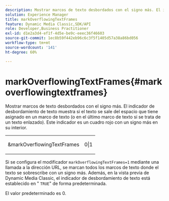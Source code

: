 ```yaml
---
description: Mostrar marcos de texto desbordados con el signo más. El indicador de desbordamiento de texto muestra si el texto se sale del espacio que tiene asignado en un marco de texto (o en el último marco de texto si se trata de un texto enlazado). Este indicador es un cuadro rojo con un signo más en su interior.
solution: Experience Manager
title: markOverflowingTextFrames
feature: Dynamic Media Classic,SDK/API
role: Developer,Business Practitioner
exl-id: d1e2a3d4-ef1f-4d5e-be9c-eeec36f46603
source-git-commit: 1ec8b59f442eb96c6c3f5f1405d57a38a86bd056
workflow-type: tm+mt
source-wordcount: '141'
ht-degree: 60%

---
```


# markOverflowingTextFrames{#markoverflowingtextframes}

Mostrar marcos de texto desbordados con el signo más. El indicador de desbordamiento de texto muestra si el texto se sale del espacio que tiene asignado en un marco de texto (o en el último marco de texto si se trata de un texto enlazado). Este indicador es un cuadro rojo con un signo más en su interior.

<table id="simpletable_F17FD29EB52043BF9000923ED5195A26"> 
 <tr class="strow"> 
  <td class="stentry"> <p><span class="codeph"> &amp;markOverflowingTextFrames</span> </p> </td> 
  <td class="stentry"> <p>0|1 </p></td> 
 </tr> 
</table>

Si se configura el modificador `markOverflowingTextFrames=1` mediante una llamada a la dirección URL, se marcan todos los marcos de texto donde el texto se sobrescribe con un signo más. Además, en la vista previa de Dynamic Media Classic, el indicador de desbordamiento de texto está establecido en &quot; `TRUE`&quot; de forma predeterminada.

El valor predeterminado es 0.
